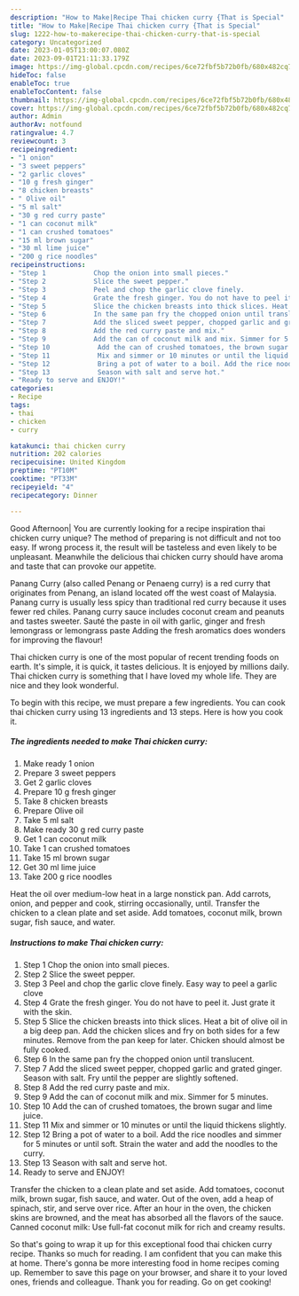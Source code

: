 ```yaml
---
description: "How to Make|Recipe Thai chicken curry {That is Special"
title: "How to Make|Recipe Thai chicken curry {That is Special"
slug: 1222-how-to-makerecipe-thai-chicken-curry-that-is-special
category: Uncategorized
date: 2023-01-05T13:00:07.080Z
date: 2023-09-01T21:11:33.179Z
image: https://img-global.cpcdn.com/recipes/6ce72fbf5b72b0fb/680x482cq70/thai-chicken-curry-recipe-main-photo.jpg
hideToc: false
enableToc: true
enableTocContent: false
thumbnail: https://img-global.cpcdn.com/recipes/6ce72fbf5b72b0fb/680x482cq70/thai-chicken-curry-recipe-main-photo.jpg
cover: https://img-global.cpcdn.com/recipes/6ce72fbf5b72b0fb/680x482cq70/thai-chicken-curry-recipe-main-photo.jpg
author: Admin
authorAv: notfound
ratingvalue: 4.7
reviewcount: 3
recipeingredient:
- "1 onion"
- "3 sweet peppers"
- "2 garlic cloves"
- "10 g fresh ginger"
- "8 chicken breasts"
- " Olive oil"
- "5 ml salt"
- "30 g red curry paste"
- "1 can coconut milk"
- "1 can crushed tomatoes"
- "15 ml brown sugar"
- "30 ml lime juice"
- "200 g rice noodles"
recipeinstructions:
- "Step 1            Chop the onion into small pieces."
- "Step 2            Slice the sweet pepper."
- "Step 3            Peel and chop the garlic clove finely.                                             Easy way to peel a garlic clove"
- "Step 4            Grate the fresh ginger. You do not have to peel it. Just grate it with the skin."
- "Step 5            Slice the chicken breasts into thick slices. Heat a bit of olive oil in a big deep pan. Add the chicken slices and fry on both sides for a few minutes. Remove from the pan keep for later. Chicken should almost be fully cooked."
- "Step 6            In the same pan fry the chopped onion until translucent."
- "Step 7            Add the sliced sweet pepper, chopped garlic and grated ginger. Season with salt. Fry until the pepper are slightly softened."
- "Step 8            Add the red curry paste and mix."
- "Step 9            Add the can of coconut milk and mix. Simmer for 5 minutes."
- "Step 10            Add the can of crushed tomatoes, the brown sugar and lime juice."
- "Step 11            Mix and simmer or 10 minutes or until the liquid thickens slightly."
- "Step 12            Bring a pot of water to a boil. Add the rice noodles and simmer for 5 minutes or until soft. Strain the water and add the noodles to the curry."
- "Step 13            Season with salt and serve hot."
- "Ready to serve and ENJOY!"
categories:
- Recipe
tags:
- thai
- chicken
- curry

katakunci: thai chicken curry 
nutrition: 202 calories
recipecuisine: United Kingdom
preptime: "PT10M"
cooktime: "PT33M"
recipeyield: "4"
recipecategory: Dinner

---
```



Good Afternoon| You are currently looking for a recipe inspiration thai chicken curry unique? The method of preparing is not difficult and not too easy. If wrong process it, the result will be tasteless and even likely to be unpleasant. Meanwhile the delicious thai chicken curry should have aroma and taste that can provoke our appetite.





Panang Curry (also called Penang or Penaeng curry) is a red curry that originates from Penang, an island located off the west coast of Malaysia. Panang curry is usually less spicy than traditional red curry because it uses fewer red chiles. Panang curry sauce includes coconut cream and peanuts and tastes sweeter. Sauté the paste in oil with garlic, ginger and fresh lemongrass or lemongrass paste Adding the fresh aromatics does wonders for improving the flavour!

Thai chicken curry is one of the most popular of recent trending foods on earth. It's simple, it is quick, it tastes delicious. It is enjoyed by millions daily. Thai chicken curry is something that I have loved my whole life. They are nice and they look wonderful.


To begin with this recipe, we must prepare a few ingredients. You can cook thai chicken curry using 13 ingredients and 13 steps. Here is how you cook it.

<!--inarticleads1-->

##### The ingredients needed to make Thai chicken curry:

1. Make ready 1 onion
1. Prepare 3 sweet peppers
1. Get 2 garlic cloves
1. Prepare 10 g fresh ginger
1. Take 8 chicken breasts
1. Prepare  Olive oil
1. Take 5 ml salt
1. Make ready 30 g red curry paste
1. Get 1 can coconut milk
1. Take 1 can crushed tomatoes
1. Take 15 ml brown sugar
1. Get 30 ml lime juice
1. Take 200 g rice noodles


Heat the oil over medium-low heat in a large nonstick pan. Add carrots, onion, and pepper and cook, stirring occasionally, until. Transfer the chicken to a clean plate and set aside. Add tomatoes, coconut milk, brown sugar, fish sauce, and water. 

<!--inarticleads2-->

##### Instructions to make Thai chicken curry:

1. Step 1            Chop the onion into small pieces.
1. Step 2            Slice the sweet pepper.
1. Step 3            Peel and chop the garlic clove finely.                                             Easy way to peel a garlic clove
1. Step 4            Grate the fresh ginger. You do not have to peel it. Just grate it with the skin.
1. Step 5            Slice the chicken breasts into thick slices. Heat a bit of olive oil in a big deep pan. Add the chicken slices and fry on both sides for a few minutes. Remove from the pan keep for later. Chicken should almost be fully cooked.
1. Step 6            In the same pan fry the chopped onion until translucent.
1. Step 7            Add the sliced sweet pepper, chopped garlic and grated ginger. Season with salt. Fry until the pepper are slightly softened.
1. Step 8            Add the red curry paste and mix.
1. Step 9            Add the can of coconut milk and mix. Simmer for 5 minutes.
1. Step 10            Add the can of crushed tomatoes, the brown sugar and lime juice.
1. Step 11            Mix and simmer or 10 minutes or until the liquid thickens slightly.
1. Step 12            Bring a pot of water to a boil. Add the rice noodles and simmer for 5 minutes or until soft. Strain the water and add the noodles to the curry.
1. Step 13            Season with salt and serve hot.
1. Ready to serve and ENJOY!

Transfer the chicken to a clean plate and set aside. Add tomatoes, coconut milk, brown sugar, fish sauce, and water. Out of the oven, add a heap of spinach, stir, and serve over rice. After an hour in the oven, the chicken skins are browned, and the meat has absorbed all the flavors of the sauce. Canned coconut milk: Use full-fat coconut milk for rich and creamy results. 

So that's going to wrap it up for this exceptional food thai chicken curry recipe. Thanks so much for reading. I am confident that you can make this at home. There's gonna be more interesting food in home recipes coming up. Remember to save this page on your browser, and share it to your loved ones, friends and colleague. Thank you for reading. Go on get cooking!
